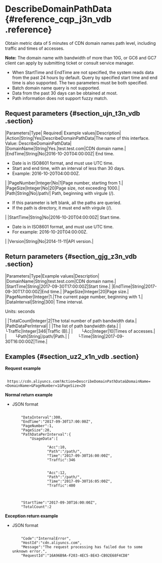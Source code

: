 # DescribeDomainPathData {#reference_cqp_j3n_vdb .reference}

Obtain metric data of 5 minutes of CDN domain names path level, including traffic and times of accesses.

**Note:** The domain name with bandwidth of more than 10G, or GC6 and GC7 client can apply by submitting ticket or consult service manager.  

-   When StartTime and EndTime are not specified, the system reads data from the past 24 hours by default. Query by specified start time and end time is also supported. The two parameters must be both specified.
-   Batch domain name query is not supported.
-   Data from the past 30 days can be obtained at most.
-   Path information does not support fuzzy match.

## Request parameters {#section_ujn_t3n_vdb .section}

|Parameters|Type| Required| Example values|Description|
|Action|String|Yes|DescribeDomainPathData|The name of this interface.  Value: DescribeDomainPathData|
|DomainName|String|Yes.|test.test.com|CDN domain name.|
|EndTime|String|No|2016-10-20T04:00:00Z| End time.

 -   Date is in ISO8601 format, and must use UTC time.
-   Start and end time, with an interval of less than 30 days.
-   Example: 2016-10-20T04:00:00Z.

 |
|PageNumber|Integer|No|1|Page number, starting from 1.|
|PageSize|Integer|No|20|Page size, not exceeding 1000.|
|Path|String|No|/path/| Path, beginning with virgule \(/\).

 -   If this parameter is left blank, all the paths are queried.
-   If the path is directory, it must end with virgule \(/\).

 |
|StartTime|String|No|2016-10-20T04:00:00Z| Start time.

 -   Date is in ISO8601 format, and must use UTC time.
-   For example: 2016-10-20T04:00:00Z.

 |
|Version|String|No|2014-11-11|API version.|

## Return parameters {#section_gjg_z3n_vdb .section}

|Parameters|Type|Example values|Description|
|DomainName|String|test.test.com|CDN domain name.|
|StartTime|String|2017-09-30T17:00:00Z|Start time.|
|EndTime|String|2017-09-30T17:00:00Z|End time.|
|PageSize|Integer|20|Page size.|
|PageNumber|Integer|1.|The current page number, beginning with 1.|
|DataInterval|String|300| Time interval.

 Units: seconds

 |
|TotalCount|Integer|2|The total number of path bandwidth data.|
|PathDataPerInterval| | |The list of path bandwidth data.|
|  └Traffic|Integer|346|Traffic \(B\).|
|  └Acc|Integer|10|Times of accesses.|
|  └Path|String|/path/|Path.|
|  └Time|String|2017-09-30T16:00:00Z|Time.|

## Examples {#section_uz2_x1n_vdb .section}

**Request example**

```

 https://cdn.aliyuncs.com?Action=DescribeDomainPathData&DomainName=<DomainName>&PageNumber=1&PageSize=20
```

**Normal return example**

-   JSON format

    ```
    
        "DataInterval":300,
        "EndTime":"2017-09-30T17:00:00Z",
        "PageNumber":1,
        "PageSize":20,
        "PathDataPerInterval":{
            "UsageData":[
                
                    "Acc":10,
                    "Path":"/path/",
                    "Time":"2017-09-30T16:00:00Z",
                    "Traffic":346
                
                
                    "Acc":12,
                    "Path":"/path/",
                    "Time":"2017-09-30T16:05:00Z",
                    "Traffic":400
                
            
        
        "StartTime":"2017-09-30T16:00:00Z",
        "TotalCount":2
    
    ```


**Exception return example**

-   JSON format

    ```
    
        "Code":"InternalError",
        "HostId":"cdn.aliyuncs.com",
        "Message":"The request processing has failed due to some unknown error.",
        "RequestId":"16A96B9A-F203-4EC5-8E43-CB92E68F4CD8"
    
    ```


